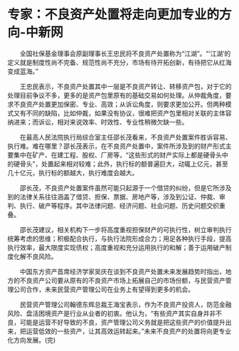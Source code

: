 # 专家：不良资产处置将走向更加专业的方向-中新网

　　全国社保基金理事会原副理事长王忠民将不良资产处置称为“江湖”。“‘江湖’的定义就是制度性尚不完备、规范性尚不充分，市场有待开拓创新，有待把它从红海变成蓝海。”

　　王忠民表示，不良资产处置其中一层是不良资产转让、转移资产包，对于它的处理目前争议不多，更多的是资产包里原有的基础交易如何处理。从仲裁角度，要求不良资产处置更加保密、专业、高效；从诉讼角度，则要求更加公开。但两种模式又有不同的缺陷，比如仲裁，如果没有协议，很难把资产包里相对关联的主体容纳进来；而诉讼，相对来说效率、时效性、专业性稍微欠缺一些。

　　在最高人民法院执行局综合室主任邵长茂看来，不良资产处置案件胜诉容易、执行难。难在哪里？邵长茂表示，在不良资产处置中，案件所涉及到的财产形式主要集中在矿产、在建工程、股权、厂房等，“这些形式的财产实际上都是硬骨头中的硬骨头”，处置起来相对较难；此外，执行标的额普遍巨大，动辄上亿元，甚至几十亿元，执行标的额越大，执行难度会越大。

　　邵长茂，不良资产处置案件虽然可能只起源于一个借贷的纠纷，但是它所涉及到的法律关系往往涵盖了借贷、担保、票据、房地产等，涉及到公证、仲裁、审判、执行、破产等程序。其中法律问题、经济问题、社会问题、历史问题交织重叠。

　　邵长茂建议，相关机构下一步将高度重视担保财产的可执行性，树立审判执行统筹考虑的思维；积极配合执行，与执行法院形成合力；用足各种执行手段，提高执行效率，最大限度实现债权；高度重视和充分运用执行的和解；善于运用破产制度化解不良风险。

　　中国东方资产首席经济学家吴庆在谈到不良资产处置未来发展趋势时指出，地方的不良资产公司要从原有的不良资产市场上拓展自己的市场份额，与民营资产管理公司合作，未来民营资产管理公司在业务上有望得到更多的机会。

　　民营资产管理公司翰德东辉总裁王海宝表示，作为不良资产投资人，防范金融风险、盘活困境资产是行业从业者的初衷。他认为，“有些资产其实自身并非不良，可能是运营不好导致的不良，资产管理公司义务就是把这些资产的价值提升出来，把运营低效的一些资产，让其高效运转起来。”未来不良资产的处置将向更专业化方向发展。(完)
